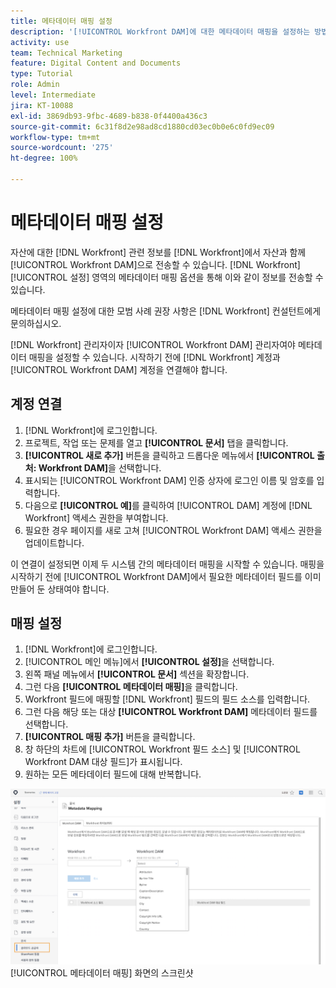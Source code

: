 ```yaml
---
title: 메타데이터 매핑 설정
description: '[!UICONTROL Workfront DAM]에 대한 메타데이터 매핑을 설정하는 방법을 알아봅니다.'
activity: use
team: Technical Marketing
feature: Digital Content and Documents
type: Tutorial
role: Admin
level: Intermediate
jira: KT-10088
exl-id: 3869db93-9fbc-4689-b838-0f4400a436c3
source-git-commit: 6c31f8d2e98ad8cd1880cd03ec0b0e6c0fd9ec09
workflow-type: tm+mt
source-wordcount: '275'
ht-degree: 100%

---
```


# 메타데이터 매핑 설정

자산에 대한 [!DNL Workfront] 관련 정보를 [!DNL Workfront]에서 자산과 함께 [!UICONTROL Workfront DAM]으로 전송할 수 있습니다. [!DNL Workfront] [!UICONTROL 설정] 영역의 메타데이터 매핑 옵션을 통해 이와 같이 정보를 전송할 수 있습니다.

메타데이터 매핑 설정에 대한 모범 사례 권장 사항은 [!DNL Workfront] 컨설턴트에게 문의하십시오.

[!DNL Workfront] 관리자이자 [!UICONTROL Workfront DAM] 관리자여야 메타데이터 매핑을 설정할 수 있습니다. 시작하기 전에 [!DNL Workfront] 계정과 [!UICONTROL Workfront DAM] 계정을 연결해야 합니다.

## 계정 연결

1. [!DNL Workfront]에 로그인합니다.
1. 프로젝트, 작업 또는 문제를 열고 **[!UICONTROL 문서]** 탭을 클릭합니다.
1. **[!UICONTROL 새로 추가]** 버튼을 클릭하고 드롭다운 메뉴에서 **[!UICONTROL 출처: Workfront DAM]**&#x200B;을 선택합니다.
1. 표시되는 [!UICONTROL Workfront DAM] 인증 상자에 로그인 이름 및 암호를 입력합니다.
1. 다음으로 **[!UICONTROL 예]**&#x200B;를 클릭하여 [!UICONTROL DAM] 계정에 [!DNL Workfront] 액세스 권한을 부여합니다.
1. 필요한 경우 페이지를 새로 고쳐 [!UICONTROL Workfront DAM] 액세스 권한을 업데이트합니다.

이 연결이 설정되면 이제 두 시스템 간의 메타데이터 매핑을 시작할 수 있습니다. 매핑을 시작하기 전에 [!UICONTROL Workfront DAM]에서 필요한 메타데이터 필드를 이미 만들어 둔 상태여야 합니다.

## 매핑 설정

1. [!DNL Workfront]에 로그인합니다.
1. [!UICONTROL 메인 메뉴]에서 **[!UICONTROL 설정]**&#x200B;을 선택합니다.
1. 왼쪽 패널 메뉴에서 **[!UICONTROL 문서]** 섹션을 확장합니다.
1. 그런 다음 **[!UICONTROL 메타데이터 매핑]**&#x200B;을 클릭합니다.
1. Workfront 필드에 매핑할 [!DNL Workfront] 필드의 필드 소스를 입력합니다.
1. 그런 다음 해당 또는 대상 **[!UICONTROL Workfront DAM]** 메타데이터 필드를 선택합니다.
1. **[!UICONTROL 매핑 추가]** 버튼을 클릭합니다.
1. 창 하단의 차트에 [!UICONTROL Workfront 필드 소스] 및 [!UICONTROL Workfront DAM 대상 필드]가 표시됩니다.
1. 원하는 모든 메타데이터 필드에 대해 반복합니다.

![[!DNL Workfront]](assets/01-metadata-mapping.png) [!UICONTROL 메타데이터 매핑] 화면의 스크린샷
